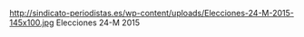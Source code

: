 http://sindicato-periodistas.es/wp-content/uploads/Elecciones-24-M-2015-145x100.jpg
Elecciones 24-M 2015
